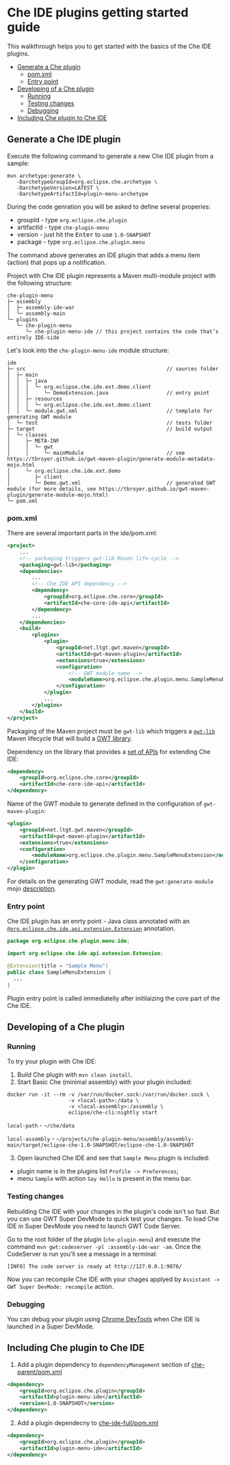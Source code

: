 # Che IDE plugins getting started guide
This walkthrough helps you to get started with the basics of the Che IDE plugins.
- [Generate a Che plugin](#generate-a-che-plugin)
  * [pom.xml](#pomxml)
  * [Entry point](#entry-point)
- [Developing of a Che plugin](#developing-of-a-che-plugin)
  * [Running](#running)
  * [Testing changes](#testing-changes)
  * [Debugging](#debugging)
- [Including Che plugin to Che IDE](#including-a-che-plugin-to-che-ide)

## Generate a Che IDE plugin
Execute the following command to generate a new Che IDE plugin from a sample:
```
mvn archetype:generate \
   -DarchetypeGroupId=org.eclipse.che.archetype \
   -DarchetypeVersion=LATEST \
   -DarchetypeArtifactId=plugin-menu-archetype
```
During the code genration you will be asked to define several properies:
- groupId - type `org.eclipse.che.plugin`
- artifactId - type `che-plugin-menu`
- version - just hit the <kbd>Enter</kbd> to use `1.0-SNAPSHOT`
- package - type `org.eclipse.che.plugin.menu`

The command above generates an IDE plugin that adds a menu item (action) that pops up a notification.

Project with Che IDE plugin represents a Maven multi-module project with the following structure:
```
che-plugin-menu
├─ assembly
│  ├─ assembly-ide-war
│  └─ assembly-main
└─ plugins
   └─ che-plugin-menu
      └─ che-plugin-menu-ide // this project contains the code that’s entirely IDE-side
```

Let's look into the `che-plugin-menu-ide` module structure:
```
ide
├─ src                                              // sources folder
│  ├─ main
│  │  ├─ java
│  │  │  └─ org.eclipse.che.ide.ext.demo.client
│  │  │     └─ DemoExtension.java                   // entry point
│  │  ├─ resources
│  │  │  └─ org.eclipse.che.ide.ext.demo.client
│  │  └─ module.gwt.xml                             // template for generating GWT module
│  └─ test                                          // tests folder
├─ target                                           // build output
│  └─ classes
│     ├─ META-INF
│     │  └─ gwt
│     │     └─ mainModule                           // see https://tbroyer.github.io/gwt-maven-plugin/generate-module-metadata-mojo.html
│     └─ org.eclipse.che.ide.ext.demo
│        ├─ client
│        └─ Demo.gwt.xml                            // generated GWT module (for more details, see https://tbroyer.github.io/gwt-maven-plugin/generate-module-mojo.html)
└─ pom.xml
```

### pom.xml
There are several important parts in the ide/pom.xml:
```xml
<project>
    ...
    <!-- packaging triggers gwt-lib Maven life-cycle -->
    <packaging>gwt-lib</packaging>
    <dependencies>
        ...
        <!-- Che IDE API dependency -->
        <dependency>
            <groupId>org.eclipse.che.core</groupId>
            <artifactId>che-core-ide-api</artifactId>
        </dependency>
        ...
    </dependencies>
    <build>
        <plugins>
            <plugin>
                <groupId>net.ltgt.gwt.maven</groupId>
                <artifactId>gwt-maven-plugin</artifactId>
                <extensions>true</extensions>
                <configuration>
                    <!-- GWT module name -->
                    <moduleName>org.eclipse.che.plugin.menu.SampleMenuExtension</moduleName>
                </configuration>
            </plugin>
            ...
        </plugins>
    </build>
</project>
```

Packaging of the Maven project must be `gwt-lib` which triggers a [`gwt-lib`](https://tbroyer.github.io/gwt-maven-plugin/lifecycles.html#GWT_Library:_gwt-lib) Maven lifecycle that will build a [GWT library](https://tbroyer.github.io/gwt-maven-plugin/artifact-handlers.html#GWT_Library:_gwt-lib).

Dependency on the library that provides a [set of APIs](https://docs.google.com/spreadsheets/d/1ijapDnl1G7svy7sIKgTntyTuVsnd9nFcH0-357C0MxE/edit#gid=0) for extending Che IDE:
```xml
<dependency>
    <groupId>org.eclipse.che.core</groupId>
    <artifactId>che-core-ide-api</artifactId>
</dependency>
```

Name of the GWT module to generate defined in the configuration of `gwt-maven-plugin`:
```xml
<plugin>
    <groupId>net.ltgt.gwt.maven</groupId>
    <artifactId>gwt-maven-plugin</artifactId>
    <extensions>true</extensions>
    <configuration>
        <moduleName>org.eclipse.che.plugin.menu.SampleMenuExtension</moduleName>
    </configuration>
</plugin>
```
For details on the generating GWT module, read the `gwt:generate-module` mojo [description](https://tbroyer.github.io/gwt-maven-plugin/generate-module-mojo.html).

### Entry point
Che IDE plugin has an enrty point - Java class annotated with an [`@org.eclipse.che.ide.api.extension.Extension`](https://github.com/eclipse/che/blob/master/ide/che-core-ide-api/src/main/java/org/eclipse/che/ide/api/extension/Extension.java) annotation.
```java
package org.eclipse.che.plugin.menu.ide;

import org.eclipse.che.ide.api.extension.Extension;

@Extension(title = "Sample Menu")
public class SampleMenuExtension {
  ...
}
```
Plugin entry point is called immediatelly after initilaizing the core part of the Che IDE.

## Developing of a Che plugin
### Running
To try your plugin with Che IDE:
1. Build Che plugin with `mvn clean install`.
2. Start Basic Che (minimal assembly) with your plugin included:
```
docker run -it --rm -v /var/run/docker.sock:/var/run/docker.sock \
                    -v <local-path>:/data \
                    -v <local-assembly>:/assembly \
                    eclipse/che-cli:nightly start
```
`local-path` - `~/che/data`

`local-assembly` - `~/projects/che-plugin-menu/assembly/assembly-main/target/eclipse-che-1.0-SNAPSHOT/eclipse-che-1.0-SNAPSHOT`

3. Open launched Che IDE and see that `Sample Menu` plugin is included:
- plugin name is in the plugins list `Profile -> Preferences`;
- menu `Sample` with action `Say Hello` is present in the menu bar.

### Testing changes
Rebuilding Che IDE with your changes in the plugin's code isn't so fast. But you can use GWT Super DevMode to quick test your changes. To load Che IDE in Super DevMode you need to launch GWT Code Server.

Go to the root folder of the plugin (`che-plugin-menu`) and execute the command `mvn gwt:codeserver -pl :assembly-ide-war -am`.
Once the CodeServer is run you'll see a message in a terminal:

`[INFO] The code server is ready at http://127.0.0.1:9876/`

Now you can recompile Che IDE with your chages applyed by `Assistant -> GWT Super DevMode: recompile` action.

### Debugging
You can debug your plugin using [Chrome DevTools](https://developers.google.com/web/tools/chrome-devtools/) when Che IDE is launched in a Super DevMode.

## Including Che plugin to Che IDE
1. Add a plugin dependency to `dependencyManagement` section of [che-parent/pom.xml](https://github.com/eclipse/che/blob/master/pom.xml)
```xml
<dependency>
    <groupId>org.eclipse.che.plugin</groupId>
    <artifactId>plugin-menu-ide</artifactId>
    <version>1.0-SNAPSHOT</version>
</dependency>
```
2. Add a plugin dependecny to [che-ide-full/pom.xml](https://github.com/eclipse/che/blob/master/ide/che-ide-full/pom.xml)
```xml
<dependency>
    <groupId>org.eclipse.che.plugin</groupId>
    <artifactId>plugin-menu-ide</artifactId>
</dependency>
```
